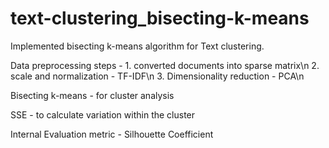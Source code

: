 # text-clustering_bisecting-k-means
Implemented bisecting k-means algorithm for Text clustering.

Data preprocessing steps - 1. converted documents into sparse matrix\n
                           2. scale and normalization - TF-IDF\n
                           3. Dimensionality reduction - PCA\n

Bisecting k-means - for cluster analysis

SSE - to calculate variation within the cluster

Internal Evaluation metric - Silhouette Coefficient



